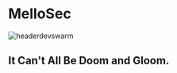 # MelloSec

![headerdevswarm](https://user-images.githubusercontent.com/65114647/174679560-4b77255c-366f-472b-be07-3586d8546fbf.jpg)

## It Can't All Be Doom and Gloom.



